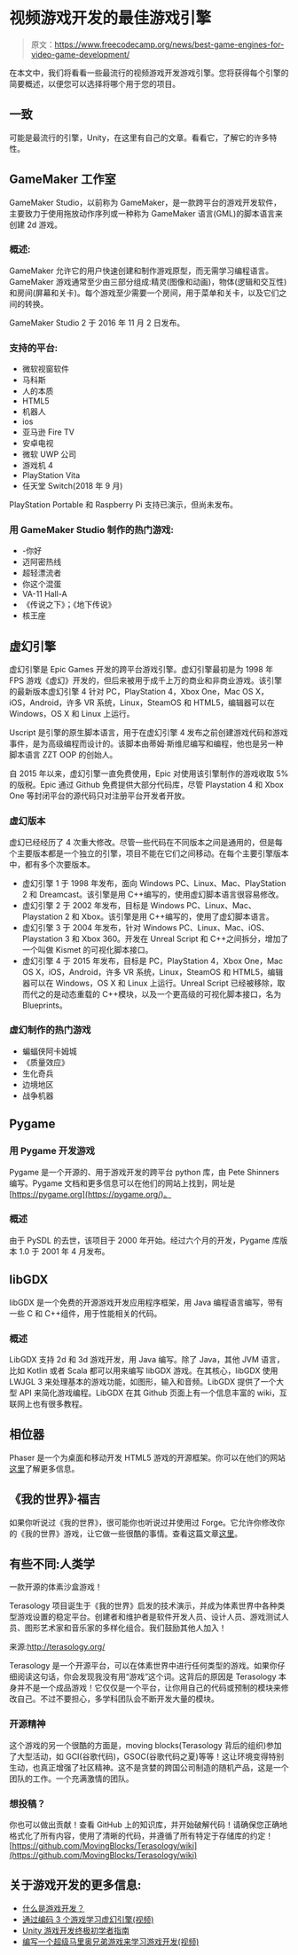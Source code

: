 # 视频游戏开发的最佳游戏引擎

> 原文：<https://www.freecodecamp.org/news/best-game-engines-for-video-game-development/>

在本文中，我们将看看一些最流行的视频游戏开发游戏引擎。您将获得每个引擎的简要概述，以便您可以选择将哪个用于您的项目。

## 一致

可能是最流行的引擎，Unity，在这里有自己的文章。看看它，了解它的许多特性。

## **GameMaker 工作室**

GameMaker Studio，以前称为 GameMaker，是一款跨平台的游戏开发软件，主要致力于使用拖放动作序列或一种称为 GameMaker 语言(GML)的脚本语言来创建 2d 游戏。

### **概述:**

GameMaker 允许它的用户快速创建和制作游戏原型，而无需学习编程语言。GameMaker 游戏通常至少由三部分组成:精灵(图像和动画)，物体(逻辑和交互性)和房间(屏幕和关卡)。每个游戏至少需要一个房间，用于菜单和关卡，以及它们之间的转换。

GameMaker Studio 2 于 2016 年 11 月 2 日发布。

### **支持的平台:**

*   微软视窗软件
*   马科斯
*   人的本质
*   HTML5
*   机器人
*   ios
*   亚马逊 Fire TV
*   安卓电视
*   微软 UWP 公司
*   游戏机 4
*   PlayStation Vita
*   任天堂 Switch(2018 年 9 月)

PlayStation Portable 和 Raspberry Pi 支持已演示，但尚未发布。

### **用 GameMaker Studio 制作的热门游戏:**

*   -你好
*   迈阿密热线
*   超轻漂流者
*   你这个混蛋
*   VA-11 Hall-A
*   《传说之下》；《地下传说》
*   核王座

## **虚幻引擎**

虚幻引擎是 Epic Games 开发的跨平台游戏引擎。虚幻引擎最初是为 1998 年 FPS 游戏《虚幻》开发的，但后来被用于成千上万的商业和非商业游戏。该引擎的最新版本虚幻引擎 4 针对 PC，PlayStation 4，Xbox One，Mac OS X，iOS，Android，许多 VR 系统，Linux，SteamOS 和 HTML5，编辑器可以在 Windows，OS X 和 Linux 上运行。

Uscript 是引擎的原生脚本语言，用于在虚幻引擎 4 发布之前创建游戏代码和游戏事件，是为高级编程而设计的。该脚本由蒂姆·斯维尼编写和编程，他也是另一种脚本语言 ZZT OOP 的创始人。

自 2015 年以来，虚幻引擎一直免费使用，Epic 对使用该引擎制作的游戏收取 5%的版税。Epic 通过 Github 免费提供大部分代码库，尽管 Playstation 4 和 Xbox One 等封闭平台的源代码只对注册平台开发者开放。

### **虚幻版本**

虚幻已经经历了 4 次重大修改。尽管一些代码在不同版本之间是通用的，但是每个主要版本都是一个独立的引擎，项目不能在它们之间移动。在每个主要引擎版本中，都有多个次要版本。

*   虚幻引擎 1 于 1998 年发布，面向 Windows PC、Linux、Mac、PlayStation 2 和 Dreamcast。该引擎是用 C++编写的，使用虚幻脚本语言很容易修改。
*   虚幻引擎 2 于 2002 年发布，目标是 Windows PC、Linux、Mac、Playstation 2 和 Xbox。该引擎是用 C++编写的，使用了虚幻脚本语言。
*   虚幻引擎 3 于 2004 年发布，针对 Windows PC、Linux、Mac、iOS、Playstation 3 和 Xbox 360。开发在 Unreal Script 和 C++之间拆分，增加了一个叫做 Kismet 的可视化脚本接口。
*   虚幻引擎 4 于 2015 年发布，目标是 PC，PlayStation 4，Xbox One，Mac OS X，iOS，Android，许多 VR 系统，Linux，SteamOS 和 HTML5，编辑器可以在 Windows，OS X 和 Linux 上运行。Unreal Script 已经被移除，取而代之的是动态重载的 C++模块，以及一个更高级的可视化脚本接口，名为 Blueprints。

### **虚幻制作的热门游戏**

*   蝙蝠侠阿卡姆城
*   《质量效应》
*   生化奇兵
*   边境地区
*   战争机器

## **Pygame**

### **用 Pygame 开发游戏**

Pygame 是一个开源的、用于游戏开发的跨平台 python 库，由 Pete Shinners 编写。Pygame 文档和更多信息可以在他们的网站上找到，网址是[https://pygame.org](https://pygame.org/)。

### **概述**

由于 PySDL 的去世，该项目于 2000 年开始。经过六个月的开发，Pygame 库版本 1.0 于 2001 年 4 月发布。

## **libGDX**

libGDX 是一个免费的开源游戏开发应用程序框架，用 Java 编程语言编写，带有一些 C 和 C++组件，用于性能相关的代码。

### **概述**

LibGDX 支持 2d 和 3d 游戏开发，用 Java 编写。除了 Java，其他 JVM 语言，比如 Kotlin 或者 Scala 都可以用来编写 libGDX 游戏。在其核心，libGDX 使用 LWJGL 3 来处理基本的游戏功能，如图形，输入和音频。LibGDX 提供了一个大型 API 来简化游戏编程。LibGDX 在其 Github 页面上有一个信息丰富的 wiki，互联网上也有很多教程。

## 相位器

Phaser 是一个为桌面和移动开发 HTML5 游戏的开源框架。你可以在他们的网站[这里](https://phaser.io/)了解更多信息。

## 《我的世界》·福吉

如果你听说过《我的世界》，很可能你也听说过并使用过 Forge。它允许你修改你的《我的世界》游戏，让它做一些很酷的事情。查看这篇文章[这里](https://guide.freecodecamp.org/game-development/minecraft-forge/)。

## 有些不同:人类学

一款开源的体素沙盒游戏！

Terasology 项目诞生于《我的世界》启发的技术演示，并成为体素世界中各种类型游戏设置的稳定平台。创建者和维护者是软件开发人员、设计人员、游戏测试人员、图形艺术家和音乐家的多样化组合。我们鼓励其他人加入！

来源:http://terasology.org/

Terasology 是一个开源平台，可以在体素世界中进行任何类型的游戏。如果你仔细阅读这句话，你会发现我没有用“游戏”这个词。这背后的原因是 Terasology 本身并不是一个成品游戏！它仅仅是一个平台，让你用自己的代码或预制的模块来修改自己。不过不要担心，多学科团队会不断开发大量的模块。

### **开源精神**

这个游戏的另一个很酷的方面是，moving blocks(Terasology 背后的组织)参加了大型活动，如 GCI(谷歌代码)，GSOC(谷歌代码之夏)等等！这让环境变得特别生动，也真正增强了社区精神。这不是贪婪的跨国公司制造的随机产品，这是一个团队的工作。一个充满激情的团队。

### **想投稿？**

你也可以做出贡献！查看 GitHub 上的知识库，并开始破解代码！请确保您正确地格式化了所有内容，使用了清晰的代码，并遵循了所有特定于存储库的约定！[https://github.com/MovingBlocks/Terasology/wiki](https://github.com/MovingBlocks/Terasology/wiki)

## 关于游戏开发的更多信息:

*   [什么是游戏开发？](https://www.freecodecamp.org/news/what-is-game-development/)
*   [通过编码 3 个游戏学习虚幻引擎(视频)](https://www.freecodecamp.org/news/learn-unreal-engine-by-creating-three-games/)
*   [Unity 游戏开发终极初学者指南](https://www.freecodecamp.org/news/the-ultimate-beginners-guide-to-game-development-in-unity-f9bfe972c2b5/)
*   [编写一个超级马里奥兄弟游戏来学习游戏开发(视频)](https://www.freecodecamp.org/news/code-a-super-mario-brothers-game-to-learn-game-development/)